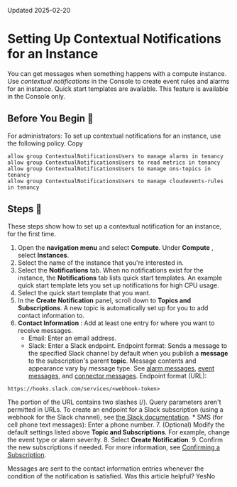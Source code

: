 Updated 2025-02-20
# Setting Up Contextual Notifications for an Instance
You can get messages when something happens with a compute instance. Use _contextual notifications_ in the Console to create event rules and alarms for an instance. Quick start templates are available.
This feature is available in the Console only.
## Before You Begin 🔗 
For administrators: To set up contextual notifications for an instance, use the following policy.
Copy
```
allow group ContextualNotificationsUsers to manage alarms in tenancy
allow group ContextualNotificationsUsers to read metrics in tenancy
allow group ContextualNotificationsUsers to manage ons-topics in tenancy
allow group ContextualNotificationsUsers to manage cloudevents-rules in tenancy
```

## Steps 🔗 
These steps show how to set up a contextual notification for an instance, for the first time.
  1. Open the **navigation menu** and select **Compute**. Under **Compute** , select **Instances**.
  2. Select the name of the instance that you're interested in.
  3. Select the **Notifications** tab.
When no notifications exist for the instance, the **Notifications** tab lists quick start templates. 
An example quick start template lets you set up notifications for high CPU usage.
  4. Select the quick start template that you want.
  5. In the **Create Notification** panel, scroll down to **Topics and Subscriptions**.
A new topic is automatically set up for you to add contact information to.
  6. **Contact Information** : Add at least one entry for where you want to receive messages.
     * Email: Enter an email address.
     * Slack: Enter a Slack endpoint.
Endpoint format:
Sends a message to the specified Slack channel by default when you publish a **message** to the subscription's parent **topic**. 
Message contents and appearance vary by message type. See [alarm messages](https://docs.oracle.com/iaas/Content/Monitoring/alarm-message-examples.htm), [event messages](https://docs.oracle.com/iaas/Content/Events/Reference/eventenvelopereference.htm), and [connector messages](https://docs.oracle.com/iaas/Content/connector-hub/message-examples.htm).
Endpoint format (URL): 
```
https://hooks.slack.com/services/<webhook-token>
```

The <webhook-token> portion of the URL contains two slashes (/).
Query parameters aren't permitted in URLs.
To create an endpoint for a Slack subscription (using a webhook for the Slack channel), see [the Slack documentation](https://api.slack.com/incoming-webhooks#create_a_webhook).
     * SMS (for cell phone text messages): Enter a phone number.
  7. (Optional) Modify the default settings listed above **Topic and Subscriptions**.
For example, change the event type or alarm severity.
  8. Select **Create Notification**.
  9. Confirm the new subscriptions if needed.
For more information, see [Confirming a Subscription](https://docs.oracle.com/iaas/Content/Notification/Tasks/confirm-subscription.htm).


Messages are sent to the contact information entries whenever the condition of the notification is satisfied.
Was this article helpful?
YesNo


